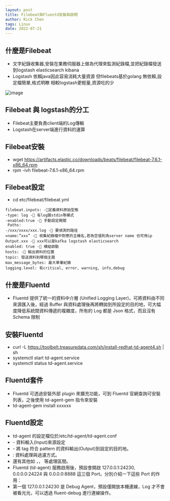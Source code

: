```yaml
---
layout: post
title: Filebeat與Fluentd安裝與說明
author: Rick Chen
tags: Linux
date: 2022-07-21
---
```

## 什麼是Filebeat
* 文字紀錄收集器,安裝在業務伺服器上做為代理來監測紀錄檔,並把紀錄檔發送到logstash elasticsearch kibana
* Logstash 依賴java因此容易消耗大量資源 但filebeats基於golang 無依賴,設定檔簡單,格式明瞭 相較logstash更輕量,資源吃的少

![image](https://user-images.githubusercontent.com/62127656/180206324-53b50228-03bb-4303-8d2b-21ffa1af5d22.png)


## Filebeat 與 logstash的分工
* Filebeat主要負責client端的Log傳輸
* Logstash在server端進行資料的運算

## Filebeat安裝
* wget https://artifacts.elastic.co/downloads/beats/filebeat/filebeat-7.6.1-x86_64.rpm
* rpm -ivh filebeat-7.6.1-x86_64.rpm

## Filebeat設定
* cd etc/filebeat/filebeat.yml
```
filebeat.inputs: -定義資料原始型態
-type: log - 有log跟stdin等模式
-enabled:true - 手動設定開關
 Paths: 
-/xxx/xxxx/xxx.log - 要偵測的路徑
=name:”xxx” - 收集紀錄檔中對應的主機名,若為空值則為server name 也可用ip
Output.xxx - xxx可以是kafka logstash elasticsearch
enabled: true - 模組啟動
hosts: - 輸出資料的位置
topic: 發送資料到哪個主題
max_message_bytes: 最大單筆紀錄
logging.level: 有critical, error, warning, info,debug
```

## 什麼是Fluentd
* Fluentd 提供了統一的資料中介層 (Unified Logging Layer)，可將資料由不同來源匯入後，經過 Buffer 與資料處理後再將轉拋到所設定的目的地，可大幅度降低系統間資料傳遞的複雜度，所有的 Log 都是 Json 格式，而且沒有 Schema 限制

## 安裝Fluentd
* curl -L https://toolbelt.treasuredata.com/sh/install-redhat-td-agent4.sh | sh
* systemctl start td-agent.service
* systemctl status td-agent.service

## Fluentd套件
* Fluentd 可透過安裝外部 plugin 來擴充功能，可到 Fluentd 官網查詢可安裝列表，之後使用 td-agent-gem 指令來安裝
* td-agent-gem install xxxxxx

## Fluentd設定
* td-agent 的設定檔位於/etc/td-agent/td-agent.conf
* <source> - 資料輸入(Input)來源設定
* <match pattern> - 將 tag 符合 pattern 的資料輸出(Output)到設定的目的地。
* <filter>: 資料處理與過濾方式。
* 還有其他如 <parse>，<format>，<buffer> 等處理區間。
* Fluentd (td-agent) 服務啟用後，預設會開啟 127.0.0.1:24230, 0.0.0.0:24224 與 0.0.0.0:8888 這三個 Port。分別介紹一下這些 Port 的作用：
* 第一個 127.0.0.1:24230 是 Debug Agent，預設僅開放本機連線，Log 才不會被看光光，可以透過 fluent-debug 進行連線操作。
